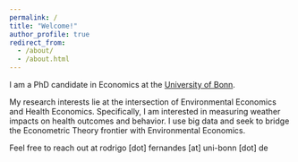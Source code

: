 ```yaml
---
permalink: /
title: "Welcome!"
author_profile: true
redirect_from: 
  - /about/
  - /about.html
---
```


I am a PhD candidate in Economics at the [University of Bonn](https://www.bgse.uni-bonn.de/en).

My research interests lie at the intersection of Environmental Economics and Health Economics.
Specifically, I am interested in measuring weather impacts on health outcomes and behavior. I use big data and seek to bridge the Econometric Theory frontier with Environmental Economics.

Feel free to reach out at rodrigo [dot] fernandes [at] uni-bonn [dot] de
